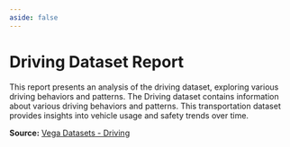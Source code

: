 ```yaml
---
aside: false
---
```


# Driving Dataset Report

This report presents an analysis of the driving dataset, exploring various driving behaviors and patterns. The Driving dataset contains information about various driving behaviors and patterns. This transportation dataset provides insights into vehicle usage and safety trends over time.

**Source:** [Vega Datasets - Driving](https://raw.githubusercontent.com/altair-viz/vega_datasets/refs/heads/master/vega_datasets/_data/driving.json)

<ReportLink src="/reports/driving/index.html" />

<ReportIframe
  src="/reports/driving/index.html"
  height="1000px"
  title="Driving Dataset Report" />
